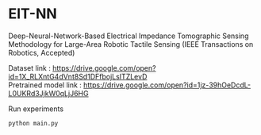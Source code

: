 # EIT-NN
Deep-Neural-Network-Based Electrical Impedance Tomographic Sensing Methodology for Large-Area Robotic Tactile Sensing 
(IEEE Transactions on Robotics, Accepted)         

Dataset link : https://drive.google.com/open?id=1X_RLXntG4dVnt8Sd1DFfbojLsITZLevD   
Pretrained model link : https://drive.google.com/open?id=1jz-39hOeDcdL-L0UKRd3JjkW0qLjJ6HG

Run experiments
```
python main.py
```
